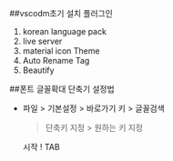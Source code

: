 
##vscodm초기 설치 플러그인
1. korean language pack
2. live server
3. material icon Theme
4. Auto Rename Tag
5. Beautify

##폰트 글꼴확대 단축기 설정법
- 파일 > 기본설정 > 바로가기 키 > 글꼴검색 
    >단축키 지정 > 원하는 키 지정


    시작 
    ! TAB